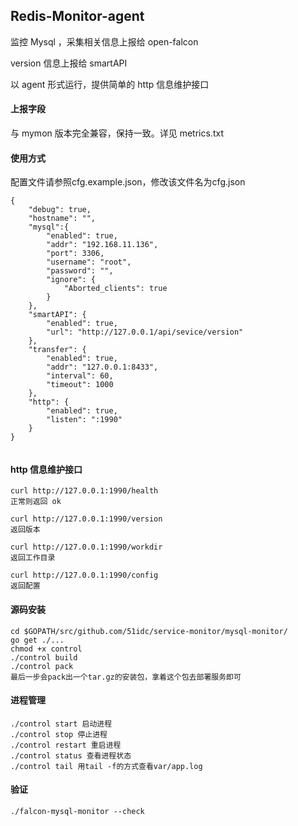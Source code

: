 ## Redis-Monitor-agent

监控 Mysql ，采集相关信息上报给 open-falcon

version 信息上报给 smartAPI

以 agent 形式运行，提供简单的 http 信息维护接口

#### 上报字段
与 mymon 版本完全兼容，保持一致。详见 metrics.txt

#### 使用方式

配置文件请参照cfg.example.json，修改该文件名为cfg.json

```
{
	"debug": true,
	"hostname": "",
	"mysql":{
		"enabled": true,
		"addr": "192.168.11.136",
		"port": 3306,
		"username": "root",
		"password": "",
		"ignore": {
	        "Aborted_clients": true
	    }
 	}, 
	"smartAPI": {
		"enabled": true,
		"url": "http://127.0.0.1/api/sevice/version"
	},
    "transfer": {
        "enabled": true,
        "addr": "127.0.0.1:8433",
        "interval": 60,
        "timeout": 1000
    },
    "http": {
        "enabled": true,
        "listen": ":1990"
    }
}


```

#### http 信息维护接口

```
curl http://127.0.0.1:1990/health
正常则返回 ok

curl http://127.0.0.1:1990/version
返回版本

curl http://127.0.0.1:1990/workdir
返回工作目录
 
curl http://127.0.0.1:1990/config
返回配置
```

#### 源码安装

```
cd $GOPATH/src/github.com/51idc/service-monitor/mysql-monitor/
go get ./...
chmod +x control
./control build
./control pack
最后一步会pack出一个tar.gz的安装包，拿着这个包去部署服务即可

```

#### 进程管理

```
./control start 启动进程
./control stop 停止进程
./control restart 重启进程
./control status 查看进程状态
./control tail 用tail -f的方式查看var/app.log
```

#### 验证

```
./falcon-mysql-monitor --check
```
